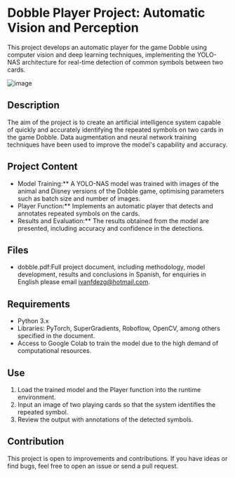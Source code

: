 # Dobble Player Project: Automatic Vision and Perception

This project develops an automatic player for the game Dobble using computer vision and deep learning techniques, implementing the YOLO-NAS architecture for real-time detection of common symbols between two cards.

![image](https://github.com/user-attachments/assets/dea15656-dbf9-4662-9ce6-9cdc99b5176f)

## Description

The aim of the project is to create an artificial intelligence system capable of quickly and accurately identifying the repeated symbols on two cards in the game Dobble. Data augmentation and neural network training techniques have been used to improve the model's capability and accuracy.

## Project Content

- Model Training:** A YOLO-NAS model was trained with images of the animal and Disney versions of the Dobble game, optimising parameters such as batch size and number of images.
- Player Function:** Implements an automatic player that detects and annotates repeated symbols on the cards.
- Results and Evaluation:** The results obtained from the model are presented, including accuracy and confidence in the detections.

## Files

- dobble.pdf:Full project document, including methodology, model development, results and conclusions in Spanish, for enquiries in English please email ivanfdezg@hotmail.com. 

## Requirements

- Python 3.x
- Libraries: PyTorch, SuperGradients, Roboflow, OpenCV, among others specified in the document.
- Access to Google Colab to train the model due to the high demand of computational resources.

## Use

1. Load the trained model and the Player function into the runtime environment.
2. Input an image of two playing cards so that the system identifies the repeated symbol.
3. Review the output with annotations of the detected symbols.

## Contribution

This project is open to improvements and contributions. If you have ideas or find bugs, feel free to open an issue or send a pull request.
